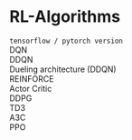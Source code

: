 # RL-Algorithms 
`tensorflow / pytorch version`
<br>DQN
<br>DDQN
<br>Dueling architecture (DDQN)
<br>REINFORCE
<br>Actor Critic
<br>DDPG
<br>TD3
<br>A3C
<br>PPO

